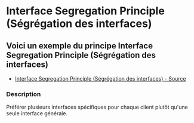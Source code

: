 # Interface Segregation Principle (Ségrégation des interfaces)




## Voici un exemple du principe Interface Segregation Principle (Ségrégation des interfaces)

* [Interface Segregation Principle (Ségrégation des interfaces) - Source](https://github.com/stephweb/solid-php/tree/master/src/4_interface-segregation-principle/index.php)






### Description

Préférer plusieurs interfaces spécifiques pour chaque client plutôt qu'une seule interface générale.